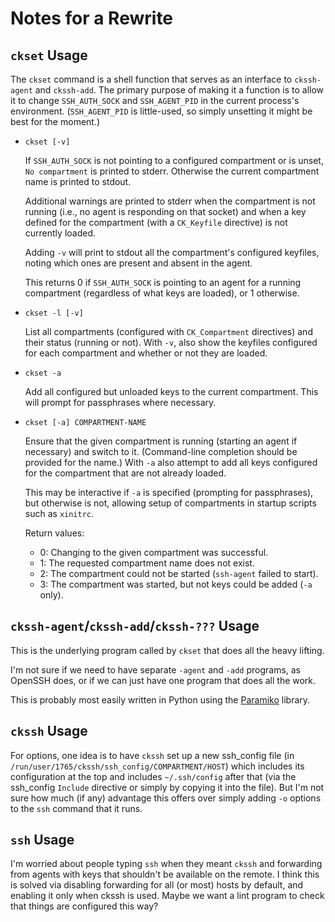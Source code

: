 Notes for a Rewrite
===================


`ckset` Usage
-------------

The `ckset` command is a shell function that serves as an interface to
`ckssh-agent` and `ckssh-add`. The primary purpose of making it a
function is to allow it to change `SSH_AUTH_SOCK` and `SSH_AGENT_PID`
in the current process's environment. (`SSH_AGENT_PID` is little-used,
so simply unsetting it might be best for the moment.)

* `ckset [-v]`

  If `SSH_AUTH_SOCK` is not pointing to a configured compartment or is
  unset, `No compartment` is printed to stderr. Otherwise the current
  compartment name is printed to stdout.
  
  Additional warnings are printed to stderr when the compartment is
  not running (i.e., no agent is responding on that socket) and when a
  key defined for the compartment (with a `CK_Keyfile` directive) is
  not currently loaded.

  Adding `-v` will print to stdout all the compartment's configured
  keyfiles, noting which ones are present and absent in the agent.

  This returns 0 if `SSH_AUTH_SOCK` is pointing to an agent for a
  running compartment (regardless of what keys are loaded), or 1
  otherwise.

* `ckset -l [-v]`

  List all compartments (configured with `CK_Compartment` directives)
  and their status (running or not). With `-v`, also show the keyfiles
  configured for each compartment and whether or not they are loaded.

* `ckset -a`

  Add all configured but unloaded keys to the current compartment.
  This will prompt for passphrases where necessary.

* `ckset [-a] COMPARTMENT-NAME`

  Ensure that the given compartment is running (starting an agent if
  necessary) and switch to it. (Command-line completion should be
  provided for the name.) With `-a` also attempt to add all keys
  configured for the compartment that are not already loaded.

  This may be interactive if `-a` is specified (prompting for
  passphrases), but otherwise is not, allowing setup of compartments
  in startup scripts such as `xinitrc`.

  Return values:
  - 0: Changing to the given compartment was successful.
  - 1: The requested compartment name does not exist.
  - 2: The compartment could not be started (`ssh-agent` failed to start).
  - 3: The compartment was started, but not keys could be added (`-a` only).


`ckssh-agent`/`ckssh-add`/`ckssh-???` Usage
-------------------------------------------

This is the underlying program called by `ckset` that does all the
heavy lifting.

I'm not sure if we need to have separate `-agent` and `-add` programs,
as OpenSSH does, or if we can just have one program that does all the
work.

This is probably most easily written in Python using the [Paramiko]
library.


`ckssh` Usage
-------------

For options, one idea is to have `ckssh` set up a new ssh_config file
(in `/run/user/1765/ckssh/ssh_config/COMPARTMENT/HOST`) which includes
its configuration at the top and includes `~/.ssh/config` after that
(via the ssh_config `Include` directive or simply by copying it into
the file). But I'm not sure how much (if any) advantage this offers
over simply adding `-o` options to the `ssh` command that it runs.


`ssh` Usage
-----------

I'm worried about people typing `ssh` when they meant `ckssh` and
forwarding from agents with keys that shouldn't be available on the
remote. I think this is solved via disabling forwarding for all (or
most) hosts by default, and enabling it only when ckssh is used. Maybe
we want a lint program to check that things are configured this way?



[Paramiko]: http://docs.paramiko.org/
